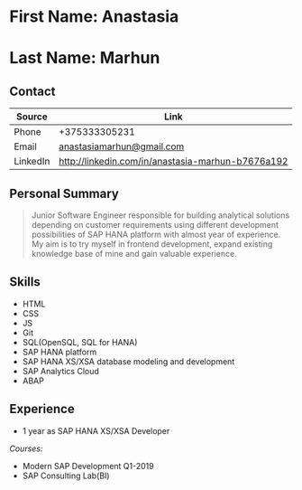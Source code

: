 # First Name: Anastasia

# Last Name: Marhun

## Contact

| Source        | Link                                              |
| ------------- | ------------------------------------------------- |
| Phone         | +375333305231                                     |
| Email         | anastasiamarhun@gmail.com                         |
| LinkedIn      | http://linkedin.com/in/anastasia-marhun-b7676a192 |
  

## Personal Summary
>Junior Software Engineer responsible for building analytical solutions depending on customer requirements using different development possibilities of SAP HANA platform with almost year of experience. My aim is to try myself in frontend development, expand existing knowledge base of mine and gain valuable experience.

## Skills

- HTML
- CSS
- JS
- Git
- SQL(OpenSQL, SQL for HANA)
- SAP HANA platform
- SAP HANA XS/XSA database modeling and development
- SAP Analytics Cloud
- ABAP

## Experience

- 1 year as SAP HANA XS/XSA Developer

*Courses:*
- Modern SAP Development Q1-2019
- SAP Consulting Lab(BI)
